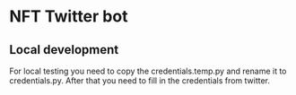 # NFT Twitter bot
## Local development
For local testing you need to copy the credentials.temp.py and rename it to credentials.py. After that you need to fill in the credentials from twitter.